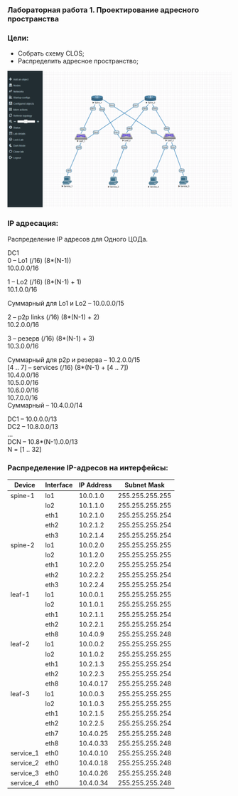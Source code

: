 ### Лабораторная работа 1. Проектирование адресного пространства

### Цели:
- Собрать схему CLOS;
- Распределить адресное пространство;

![Схема.png](Схема.png)

### IP адресация:
Распределение IP адресов для Одного ЦОДа.

DC1<br> 
0 – Lo1 (/16) (8*(N-1))<br>
10.0.0.0/16<br>

1 – Lo2 (/16) (8*(N-1) + 1)<br>
10.1.0.0/16<br>

Суммарный для Lo1 и Lo2 – 10.0.0.0/15<br>

2 – p2p links (/16) (8*(N-1) + 2)<br>
10.2.0.0/16<br>

3 – резерв (/16) (8*(N-1) + 3)<br>
10.3.0.0/16<br>

Суммарный для p2p и резерва – 10.2.0.0/15<br>
[4 .. 7] – services (/16) (8*(N-1) + [4 .. 7])<br>
10.4.0.0/16<br>
10.5.0.0/16<br>
10.6.0.0/16<br>
10.7.0.0/16<br>
Суммарный – 10.4.0.0/14<br>

DC1 – 10.0.0.0/13<br>
DC2 – 10.8.0.0/13<br>
…<br>
DCN – 10.8*(N-1).0.0/13<br>
N = [1 .. 32]<br>

### Распределение IP-адресов на интерфейсы:
Device|Interface|IP Address|Subnet Mask
---|---|---|---
spine-1|lo1|10.0.1.0|255.255.255.255
||lo2|10.1.1.0|255.255.255.255
||eth1|10.2.1.0|255.255.255.254
||eth2|10.2.1.2|255.255.255.254
||eth3|10.2.1.4|255.255.255.254
spine-2|lo1|10.0.2.0|255.255.255.255
||lo2|10.1.2.0|255.255.255.255
||eth1|10.2.2.0|255.255.255.254
||eth2|10.2.2.2|255.255.255.254
||eth3|10.2.2.4|255.255.255.254
leaf-1|lo1|10.0.0.1|255.255.255.255
||lo2|10.1.0.1|255.255.255.255
||eth1|10.2.1.1|255.255.255.254
||eth2|10.2.2.1|255.255.255.254
||eth8|10.4.0.9|255.255.255.248
leaf-2|lo1|10.0.0.2|255.255.255.255
||lo2|10.1.0.2|255.255.255.255
||eth1|10.2.1.3|255.255.255.254
||eth2|10.2.2.3|255.255.255.254
||eth8|10.4.0.17|255.255.255.248
leaf-3|lo1|10.0.0.3|255.255.255.255
||lo2|10.1.0.3|255.255.255.255
||eth1|10.2.1.5|255.255.255.254
||eth2|10.2.2.5|255.255.255.254
||eth7|10.4.0.25|255.255.255.248
||eth8|10.4.0.33|255.255.255.248
service_1|eth0|10.4.0.10|255.255.255.248
service_2|eth0|10.4.0.18|255.255.255.248
service_3|eth0|10.4.0.26|255.255.255.248
service_4|eth0|10.4.0.34|255.255.255.248
